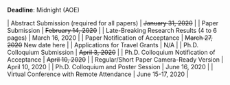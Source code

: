 
**Deadline**: Midnight (AOE)

| Abstract Submission (required for all papers) | ~~January 31, 2020~~             |
| Paper Submission                              | ~~February 14, 2020~~            |
| Late-Breaking Research Results (4 to 6 pages) | March 16, 2020                   |
| Paper Notification of Acceptance              | ~~March 27, 2020~~ New date here |
| Applications for Travel Grants                | N/A                              |
| Ph.D. Colloquium Submission                   | ~~April 3, 2020~~                |
| Ph.D. Colloquium Notification of Acceptance   | ~~April 10, 2020~~               |
| Regular/Short Paper Camera-Ready Version      | April 10, 2020                   |
| Ph.D. Colloquium and Poster Session           | June 16, 2020                    |
| Virtual Conference with Remote Attendance     | June 15-17, 2020                 |
